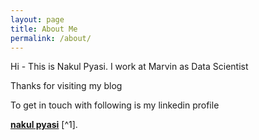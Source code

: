 ```yaml
---
layout: page
title: About Me
permalink: /about/
---
```


Hi - This is Nakul Pyasi. I work at Marvin as Data Scientist

Thanks for visiting my blog

To get in touch with following is my linkedin profile

**[nakul pyasi](https://www.linkedin.com/in/nakul-pyasi/)** [^1].


